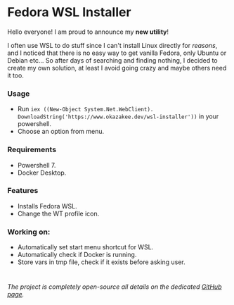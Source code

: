 #
# Fedora WSL Installer

Hello everyone! I am proud to announce my **new utility**!

I often use WSL to do stuff since I can't install Linux directly for *reasons*, and I noticed that there is no easy way to get vanilla Fedora, only Ubuntu or Debian etc... So after days of searching and finding nothing, I decided to create my own solution, at least I avoid going crazy and maybe others need it too.

### Usage

- Run `iex ((New-Object System.Net.WebClient).
DownloadString('https://www.okazakee.dev/wsl-installer'))` in your powershell.
- Choose an option from menu.

### Requirements

- Powershell 7.
- Docker Desktop.

### Features

- Installs Fedora WSL.
- Change the WT profile icon.

### Working on:

- Automatically set start menu shortcut for WSL.
- Automatically check if Docker is running.
- Store vars in tmp file, check if it exists before asking user.
#
*The project is completely open-source all details on the dedicated [GitHub page](https://github.com/Okazakee/Fedora-WSL-Installer).*
